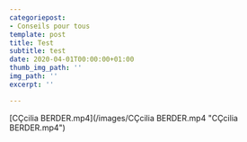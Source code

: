```yaml
---
categoriepost:
- Conseils pour tous
template: post
title: Test
subtitle: test
date: 2020-04-01T00:00:00+01:00
thumb_img_path: ''
img_path: ''
excerpt: ''

---
```

[CÇcilia BERDER.mp4](/images/CÇcilia BERDER.mp4 "CÇcilia BERDER.mp4")
